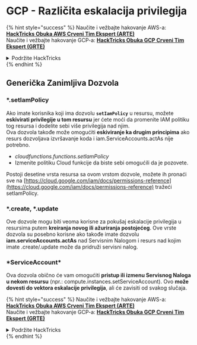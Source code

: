 # GCP - Različita eskalacija privilegija

{% hint style="success" %}
Naučite i vežbajte hakovanje AWS-a:<img src="/.gitbook/assets/image.png" alt="" data-size="line">[**HackTricks Obuka AWS Crveni Tim Ekspert (ARTE)**](https://training.hacktricks.xyz/courses/arte)<img src="/.gitbook/assets/image.png" alt="" data-size="line">\
Naučite i vežbajte hakovanje GCP-a: <img src="/.gitbook/assets/image (2).png" alt="" data-size="line">[**HackTricks Obuka GCP Crveni Tim Ekspert (GRTE)**<img src="/.gitbook/assets/image (2).png" alt="" data-size="line">](https://training.hacktricks.xyz/courses/grte)

<details>

<summary>Podržite HackTricks</summary>

* Proverite [**planove pretplate**](https://github.com/sponsors/carlospolop)!
* **Pridružite se** 💬 [**Discord grupi**](https://discord.gg/hRep4RUj7f) ili [**telegram grupi**](https://t.me/peass) ili nas **pratite** na **Twitteru** 🐦 [**@hacktricks\_live**](https://twitter.com/hacktricks\_live)**.**
* **Podelite hakovanje trikova slanjem PR-ova na** [**HackTricks**](https://github.com/carlospolop/hacktricks) i [**HackTricks Cloud**](https://github.com/carlospolop/hacktricks-cloud) github repozitorijume.

</details>
{% endhint %}

## Generička Zanimljiva Dozvola

### \*.setIamPolicy

Ako imate korisnika koji ima dozvolu **`setIamPolicy`** u resursu, možete **eskivirati privilegije u tom resursu** jer ćete moći da promenite IAM politiku tog resursa i dodelite sebi više privilegija nad njim.\
Ova dozvola takođe može omogućiti **eskiviranje ka drugim principima** ako resurs dozvoljava izvršavanje koda i iam.ServiceAccounts.actAs nije potrebno.

* _cloudfunctions.functions.setIamPolicy_
* Izmenite politiku Cloud funkcije da biste sebi omogućili da je pozovete.

Postoji desetine vrsta resursa sa ovom vrstom dozvole, možete ih pronaći sve na [https://cloud.google.com/iam/docs/permissions-reference](https://cloud.google.com/iam/docs/permissions-reference) tražeći setIamPolicy.

### \*.create, \*.update

Ove dozvole mogu biti veoma korisne za pokušaj eskalacije privilegija u resursima putem **kreiranja novog ili ažuriranja postojećeg**. Ove vrste dozvola su posebno korisne ako takođe imate dozvolu **iam.serviceAccounts.actAs** nad Servisnim Nalogom i resurs nad kojim imate .create/.update može da pridruži servisni nalog.

### \*ServiceAccount\*

Ova dozvola obično će vam omogućiti **pristup ili izmenu Servisnog Naloga u nekom resursu** (npr.: compute.instances.setServiceAccount). Ovo **može dovesti do vektora eskalacije privilegija**, ali će zavisiti od svakog slučaja.



{% hint style="success" %}
Naučite i vežbajte hakovanje AWS-a:<img src="/.gitbook/assets/image.png" alt="" data-size="line">[**HackTricks Obuka AWS Crveni Tim Ekspert (ARTE)**](https://training.hacktricks.xyz/courses/arte)<img src="/.gitbook/assets/image.png" alt="" data-size="line">\
Naučite i vežbajte hakovanje GCP-a: <img src="/.gitbook/assets/image (2).png" alt="" data-size="line">[**HackTricks Obuka GCP Crveni Tim Ekspert (GRTE)**<img src="/.gitbook/assets/image (2).png" alt="" data-size="line">](https://training.hacktricks.xyz/courses/grte)

<details>

<summary>Podržite HackTricks</summary>

* Proverite [**planove pretplate**](https://github.com/sponsors/carlospolop)!
* **Pridružite se** 💬 [**Discord grupi**](https://discord.gg/hRep4RUj7f) ili [**telegram grupi**](https://t.me/peass) ili nas **pratite** na **Twitteru** 🐦 [**@hacktricks\_live**](https://twitter.com/hacktricks\_live)**.**
* **Podelite hakovanje trikova slanjem PR-ova na** [**HackTricks**](https://github.com/carlospolop/hacktricks) i [**HackTricks Cloud**](https://github.com/carlospolop/hacktricks-cloud) github repozitorijume.

</details>
{% endhint %}
